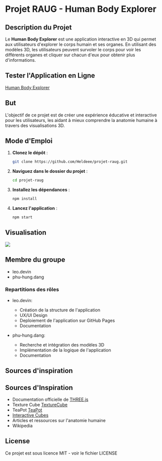 # Projet RAUG - Human Body Explorer

## Description du Projet
Le **Human Body Explorer** est une application interactive en 3D qui permet aux utilisateurs d'explorer le corps humain et ses organes. En utilisant des modèles 3D, les utilisateurs peuvent survoler le corps pour voir les différents organes et cliquer sur chacun d'eux pour obtenir plus d'informations.

## Tester l'Application en Ligne

[Human Body Explorer](https://heldeee.github.io/projet-raug/)

## But
L'objectif de ce projet est de créer une expérience éducative et interactive pour les utilisateurs, les aidant à mieux comprendre la anatomie humaine à travers des visualisations 3D.

## Mode d'Emploi
1. **Clonez le dépôt** :
   ```bash
   git clone https://github.com/Heldeee/projet-raug.git
   ```

2. **Naviguez dans le dossier du projet** :
    ```bash
    cd projet-raug
    ```

3. **Installez les dépendances** :
    ```bash
    npm install
    ```

4. **Lancez l'application** :
    ```bash
    npm start
    ```


## Visualisation

![](https://github.com/Heldeee/projet-raug/blob/main/humanbodyexplorer.gif?raw=true)

## Membre du groupe

- leo.devin
- phu-hung.dang

### Repartitions des rôles

- leo.devin:
    - Création de la structure de l'application
    - UX/UI Design
    - Deploiement de l'application sur GitHub Pages
    - Documentation

- phu-hung.dang:
    - Recherche et intégration des modèles 3D
    - Implémentation de la logique de l'application
    - Documentation

## Sources d'inspiration

## Sources d'Inspiration
- Documentation officielle de [THREE.js](https://threejs.org/docs/index.html#manual/en/introduction/Introduction)
- Texture Cube [TextureCube](https://threejs.org/docs/#api/en/textures/CubeTexture)
- TeaPot [TeaPot](https://threejs.org/examples/#webgl_geometry_teapot)
- [Interactive Cubes](https://threejs.org/examples/#webgl_interactive_cubes) 
- Articles et ressources sur l'anatomie humaine
- Wikipedia

## License

Ce projet est sous licence MIT - voir le fichier LICENSE
